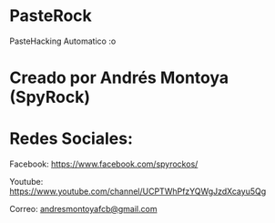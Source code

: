 # PasteRock

PasteHacking Automatico :o

# Creado por Andrés Montoya (SpyRock)

# Redes Sociales:

Facebook: https://www.facebook.com/spyrockos/

Youtube: https://www.youtube.com/channel/UCPTWhPfzYQWgJzdXcayu5Qg

Correo: andresmontoyafcb@gmail.com
